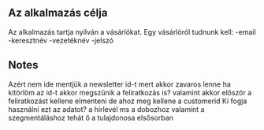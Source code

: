 ## Az alkalmazás célja
Az alkalmazás tartja nyilván a vásárlókat.
Egy vásárlóról tudnunk kell:
-email
-keresztnév
-vezetéknév
-jelszó


## Notes
Azért nem ide mentjük a newsletter id-t mert akkor zavaros lenne ha kitörlöm az id-t akkor megszűnik a feliratkozás is?  valamint akkor először a feliratkozást kellene elmenteni de ahoz meg kellene a customerid
Ki fogja használni ezt az adatot? a hírlevél ms a dobozhoz valamint a szegmentáláshoz tehát ő a tulajdonosa elsősorban
